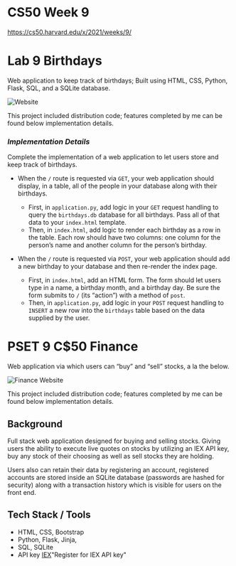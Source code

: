 # CS50 Week 9

https://cs50.harvard.edu/x/2021/weeks/9/

# Lab 9 Birthdays

Web application to keep track of birthdays; Built using HTML, CSS, Python, Flask, SQL, and a SQLite database.

![Website](https://user-images.githubusercontent.com/69617120/135736846-b7b6067d-50be-40d4-928e-d5ea58046055.PNG)

This project included distribution code; features completed by me can be found below implementation details. 

### ***Implementation Details*** 

Complete the implementation of a web application to let users store and keep track of birthdays. 

- When the `/` route is requested via `GET`, your web application should display, in a table, all of the people in your database along with their birthdays. 
  - First, in `application.py`, add logic in your `GET` request handling to query the `birthdays.db` database for all birthdays. Pass all of that data to your `index.html` template. 
  - Then, in `index.html`, add logic to render each birthday as a row in the table. Each row should have two columns: one column for the person’s name and another column for the person’s birthday. 

- When the `/` route is requested via `POST`, your web application should add a new birthday to your database and then re-render the index page. 
  - First, in `index.html`, add an HTML form. The form should let users type in a name, a birthday month, and a birthday day. Be sure the form submits to `/` (its “action”) with a method of `post`. 
  - Then, in `application.py`, add logic in your `POST` request handling to `INSERT` a new row into the `birthdays` table based on the data supplied by the user. 

# PSET 9 C$50 Finance

Web application via which users can “buy” and “sell” stocks, a la the below.

![Finance Website](https://user-images.githubusercontent.com/69617120/135742038-68206ceb-1ad4-4843-803f-a85c2e160d2d.PNG)

This project included distribution code; features completed by me can be found below implementation details.

## **Background**

Full stack web application designed for buying and selling stocks. Giving users the ability to execute live quotes on stocks by utilizing an IEX API key, buy any stock of their choosing as well as sell stocks they are holding. 

Users also can retain their data by registering an account, registered accounts are stored inside an SQLite database (passwords are hashed for security) along with a transaction history which is visible for users on the front end. 

## **Tech Stack / Tools**

- HTML, CSS, Bootstrap
- Python, Flask, Jinja,
- SQL, SQLite
- API key [IEX](https://iexcloud.io/cloud-login#/register/)"Register for IEX API key"

